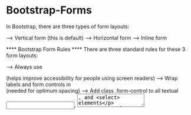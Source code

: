 # Bootstrap-Forms

In Bootstrap, there are three types of form layouts:

-->  Vertical form (this is default)
-->  Horizontal form
-->  Inline form

****  Bootstrap Form Rules  ****
There are three standard rules for these 3 form layouts:

-->  Always use <form role="form"> (helps improve accessibility for people using screen readers)
-->  Wrap labels and form controls in <div class="form-group"> (needed for optimum spacing)
-->  Add class .form-control to all textual <input>, <textarea>, and <select> elements

wWe can apply validations on forms for better use.
